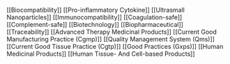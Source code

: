 [[Biocompatibility]]
[[Pro-inflammatory Cytokine]]
[[Ultrasmall Nanoparticles]]
[[Immunocompatibility]]
[[Coagulation-safe]]
[[Complement-safe]]
[[Biotechnology]]
[[Biopharmaceutical]]
[[Traceability]]
[[Advanced Therapy Medicinal Products]]
[[Current Good Manufacturing Practice (Cgmp)]]
[[Quality Management System (Qms)]]
[[Current Good Tissue Practice (Cgtp)]]
[[Good Practices (Gxps)]]
[[Human Medicinal Products]]
[[Human Tissue- And Cell-based Products]]
